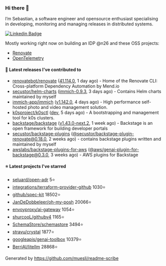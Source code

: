 ### Hi there 👋

I’m Sebastian, a software engineer and opensource enthusiast specialising in developing, monitoring and managing releases in distributed systems.    

[![Linkedin Badge](https://img.shields.io/badge/-LinkedIn-blue?style=flat&logo=Linkedin&logoColor=white&link=https://www.linkedin.com/in/sebastian-poxhofer/)](https://www.linkedin.com/in/sebastian-poxhofer/)

Mostly working right now on building an IDP @n26 and these OSS projects:
- [Renovate](https://github.com/renovatebot/renovate)
- [OpenTelemetry](https://github.com/open-telemetry)



#### 🚀 Latest releases I've contributed to

- [renovatebot/renovate](https://github.com/renovatebot/renovate) ([41.114.0](https://github.com/renovatebot/renovate/releases/tag/41.114.0), 1 day ago) - Home of the Renovate CLI: Cross-platform Dependency Automation by Mend.io
- [secustor/helm-charts](https://github.com/secustor/helm-charts) ([immich-0.9.3](https://github.com/secustor/helm-charts/releases/tag/immich-0.9.3), 3 days ago) - Contains Helm charts maintained by myself
- [immich-app/immich](https://github.com/immich-app/immich) ([v1.142.0](https://github.com/immich-app/immich/releases/tag/v1.142.0), 4 days ago) - High performance self-hosted photo and video management solution.
- [k0sproject/k0sctl](https://github.com/k0sproject/k0sctl) ([dev](https://github.com/k0sproject/k0sctl/releases/tag/dev), 5 days ago) - A bootstrapping and management tool for k0s clusters.
- [backstage/backstage](https://github.com/backstage/backstage) ([v1.43.0-next.2](https://github.com/backstage/backstage/releases/tag/v1.43.0-next.2), 1 week ago) - Backstage is an open framework for building developer portals
- [secustor/backstage-plugins](https://github.com/secustor/backstage-plugins) ([@secustor/backstage-plugin-renovate@0.18.0](https://github.com/secustor/backstage-plugins/releases/tag/%40secustor/backstage-plugin-renovate%400.18.0), 2 weeks ago) - contains backstage plugins written and maintained by myself
- [awslabs/backstage-plugins-for-aws](https://github.com/awslabs/backstage-plugins-for-aws) ([@aws/genai-plugin-for-backstage@0.3.0](https://github.com/awslabs/backstage-plugins-for-aws/releases/tag/%40aws/genai-plugin-for-backstage%400.3.0), 3 weeks ago) - AWS plugins for Backstage

#### ⭐ Latest projects I've starred

- [seluard/open-adr](https://github.com/seluard/open-adr) 5⭐
- [integrations/terraform-provider-github](https://github.com/integrations/terraform-provider-github) 1030⭐
- [github/spec-kit](https://github.com/github/spec-kit) 18502⭐
- [JanDeDobbeleer/oh-my-posh](https://github.com/JanDeDobbeleer/oh-my-posh) 20066⭐
- [envoyproxy/ai-gateway](https://github.com/envoyproxy/ai-gateway) 1054⭐
- [shurcooL/githubv4](https://github.com/shurcooL/githubv4) 1165⭐
- [SchemaStore/schemastore](https://github.com/SchemaStore/schemastore) 3494⭐
- [stravu/crystal](https://github.com/stravu/crystal) 1877⭐
- [googleapis/genai-toolbox](https://github.com/googleapis/genai-toolbox) 10379⭐
- [BerriAI/litellm](https://github.com/BerriAI/litellm) 28868⭐



Generated by https://github.com/muesli/readme-scribe
